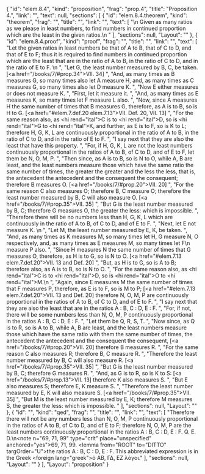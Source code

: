 {
  "id": "elem.8.4",
  "kind": "proposition",
  "frag": "prop.4",
  "title": "Proposition 4.",
  "link": "",
  "text": null,
  "sections": [
    {
      "id": "elem.8.4.theorem",
      "kind": "theorem",
      "frag": "",
      "title": "",
      "link": "",
      "text": [
        "\n       Given as many ratios as we please in least numbers, to find numbers in continued proportion which are the least in the given ratios.\n      "
      ],
      "sections": null,
      "Layout": ""
    },
    {
      "id": "elem.8.4.proof",
      "kind": "proof",
      "frag": "",
      "title": "",
      "link": "",
      "text": [
        "Let the given ratios in least numbers be that of A to B, that of C to D, and that of E to F; thus it is required to find numbers in continued proportion which are the least that are in the ratio of A to B, in the ratio of C to D, and in the ratio of E to F. \n      ",
        "Let G, the least number measured by B, C, be taken. [<a href=\"/books/7/#prop.34\">VII. 34</a>] ",
        "And, as many times as B measures G, so many times also let A measure H, and, as many times as C measures G, so many times also let D measure K. ",
        "Now E either measures or does not measure K. ",
        "First, let it measure it. ",
        "And, as many times as E measures K, so many times let F measure L also. ",
        "Now, since A measures H the same number of times that B measures G, therefore, as A is to B, so is H to G. [<a href=\"#elem.7.def.20 elem.7.13\">VII. Def. 20, VII. 13</a>] ",
        "For the same reason also, as <hi rend=\"ital\">C</hi> is to <hi rend=\"ital\">D</hi>, so is <hi rend=\"ital\">G</hi> to <hi rend=\"ital\">K</hi>, and further, as E is to F, so is K to L; therefore H, G, K, L are continuously proportional in the ratio of A to B, in the ratio of C to D, and in the ratio of E to F. ",
        "I say next that they are also the least that have this property. ",
        "For, if H, G, K, L are not the least numbers continuously proportional in the ratios of A to B, of C to D, and of E to F, let them be N, O, M, P. ",
        "Then since, as A is to B, so is N to O, while A, B are least, and the least numbers measure those which have the same ratio the same number of times, the greater the greater and the less the less, that is, the antecedent the antecedent and the consequent the consequent; therefore B measures O. [<a href=\"/books/7/#prop.20\">VII. 20</a>] ",
        "For the same reason C also measures O; therefore B, C measure O; therefore the least number measured by B, C will also measure O. [<a href=\"/books/7/#prop.35\">VII. 35</a>] ",
        "But G is the least number measured by B, C; therefore G measures O, the greater the less: which is impossible. ",
        "Therefore there will be no numbers less than H, G, K, L which are continuously in the ratio of A to B, of C to D, and of E to F. ",
        "Next, let E not measure K. \n      ",
        "Let M, the least number measured by E, K, be taken. ",
        "And, as many times as K measures M, so many times let H, G measure N, O respectively, and, as many times as E measures M, so many times let F\n       measure P also. ",
        "Since H measures N the same number of times that G measures O, therefore, as H is to G, so is N to O. [<a href=\"#elem.7.13 elem.7.def.20\">VII. 13 and Def. 20</a>] ",
        "But, as H is to G, so is A to B; therefore also, as A is to B, so is N to O. ",
        "For the same reason also, as <hi rend=\"ital\">C</hi> is to <hi rend=\"ital\">D</hi>, so is <hi rend=\"ital\">O</hi> to <hi rend=\"ital\">M</hi>.\n      ",
        "Again, since E measures M the same number of times that F measures P, therefore, as E is to F, so is M to P; [<a href=\"#elem.7.13 elem.7.def.20\">VII. 13 and Def. 20</a>] therefore N, O, M, P are continuously proportional in the ratios of A to B, of C to D, and of E to F. ",
        "I say next that they are also the least that are in the ratios A : B, C : D, E : F. ",
        "For, if not, there will be some numbers less than N, O, M, P continuously proportional in the ratios A : B, C : D, E : F. ",
        "Let them be Q, R, S, T. ",
        "Now since, as Q is to R, so is A to B, while A, B are least, and the least numbers measure those which have the same ratio with them the same number of times, the antecedent the antecedent and the consequent the consequent, [<a href=\"/books/7/#prop.20\">VII. 20</a>] therefore B measures R. ",
        "For the same reason C also measures R; therefore B, C measure R. ",
        "Therefore the least number measured by B, C will also measure R. [<a href=\"/books/7/#prop.35\">VII. 35</a>] ",
        "But G is the least number measured by B, C; therefore G measures R. ",
        "And, as G is to R, so is K to S: [<a href=\"/books/7/#prop.13\">VII. 13</a>] therefore K also measures S. ",
        "But E also measures S; therefore E, K measure S. ",
        "Therefore the least number measured by E, K will also measure S. [<a href=\"/books/7/#prop.35\">VII. 35</a>] ",
        "But M is the least number measured by E, K; therefore M measures S, the greater the less: which is impossible. "
      ],
      "sections": null,
      "Layout": ""
    },
    {
      "id": "",
      "kind": "qed",
      "frag": "",
      "title": "",
      "link": "",
      "text": [
        "Therefore there will not be any numbers less than N, O, M, P continuously proportional in the ratios of A to B, of C to D, and of E to F; therefore N, O, M, P are the least numbers continuously proportional in the ratios A : B, C : D, E : F. Q. E. D.\n<note n=\"69, 71, 99\" type=\"crit\" place=\"unspecified\" anchored=\"yes\">69, 71, 99. <lemma from=\"ROOT\" to=\"DITTO\" targOrder=\"U\">the ratios A : B, C : D, E : F.</lemma> This abbreviated expression is in the Greek <foreign lang=\"greek\">ὀ ΑΒ, ΓΔ, ΕΖ λόγοι</foreign>.</note>"
      ],
      "sections": null,
      "Layout": ""
    }
  ],
  "Layout": "proposition"
}
